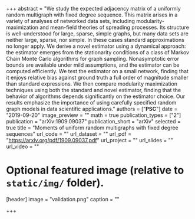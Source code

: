 +++
abstract = "We study the expected adjacency matrix of a uniformly random multigraph with fixed degree sequence. This matrix arises in a variety of analyses of networked data sets, including modularity-maximization and mean-field theories of spreading processes. Its structure is well-understood for large, sparse, simple graphs, but many data sets are neither large, sparse, nor simple. In these cases standard approximations no longer apply. We derive a novel estimator using a dynamical approach: the estimator emerges from the stationarity conditions of a class of Markov Chain Monte Carlo algorithms for graph sampling. Nonasymptotic error bounds are available under mild assumptions, and the estimator can be computed efficiently. We test the estimator on a small network, finding that it enjoys relative bias against ground truth a full order of magnitude smaller than standard expressions. We then compare modularity maximization techniques using both the standard and novel estimator, finding that the behavior of algorithms depends significantly on the estimator choice. Our results emphasize the importance of using carefully specified random graph models in data scientific applications."
authors = ["**PSC**"]
date = "2019-09-20"
image_preview = ""
math = true
publication_types = ["2"]
publication = "arXiv:1909.09037"
publication_short = "arXiv"
selected = true
title = "Moments of uniform random multigraphs with fixed degree sequences"
url_code = ""
url_dataset = ""
url_pdf = "https://arxiv.org/pdf/1909.09037.pdf"
url_project = ""
url_slides = ""
url_video = ""

# Optional featured image (relative to `static/img/` folder).
[header]
image = "validation.png"
caption = ""

+++
